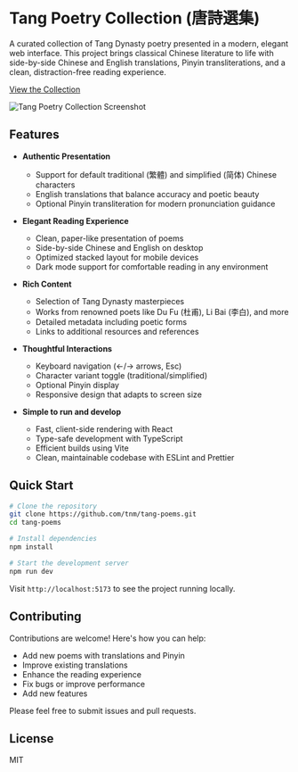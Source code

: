 # Tang Poetry Collection (唐詩選集)

A curated collection of Tang Dynasty poetry presented in a modern, elegant web interface. This project brings classical Chinese literature to life with side-by-side Chinese and English translations, Pinyin transliterations, and a clean, distraction-free reading experience.

[View the Collection](https://tangpoetry.org)

![Tang Poetry Collection Screenshot](public/screenshot-1.png)

## Features

- **Authentic Presentation**
  - Support for default traditional (繁體) and simplified (简体) Chinese characters
  - English translations that balance accuracy and poetic beauty
  - Optional Pinyin transliteration for modern pronunciation guidance
  
- **Elegant Reading Experience**
  - Clean, paper-like presentation of poems
  - Side-by-side Chinese and English on desktop
  - Optimized stacked layout for mobile devices
  - Dark mode support for comfortable reading in any environment

- **Rich Content**
  - Selection of Tang Dynasty masterpieces
  - Works from renowned poets like Du Fu (杜甫), Li Bai (李白), and more
  - Detailed metadata including poetic forms
  - Links to additional resources and references

- **Thoughtful Interactions**
  - Keyboard navigation (←/→ arrows, Esc)
  - Character variant toggle (traditional/simplified)
  - Optional Pinyin display
  - Responsive design that adapts to screen size

- **Simple to run and develop**
  - Fast, client-side rendering with React
  - Type-safe development with TypeScript
  - Efficient builds using Vite
  - Clean, maintainable codebase with ESLint and Prettier

## Quick Start

```bash
# Clone the repository
git clone https://github.com/tnm/tang-poems.git
cd tang-poems

# Install dependencies
npm install

# Start the development server
npm run dev
```

Visit `http://localhost:5173` to see the project running locally.

## Contributing

Contributions are welcome! Here's how you can help:

- Add new poems with translations and Pinyin
- Improve existing translations
- Enhance the reading experience
- Fix bugs or improve performance
- Add new features

Please feel free to submit issues and pull requests.

## License

MIT 
